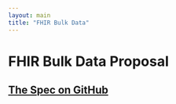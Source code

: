 ```yaml
---
layout: main
title: "FHIR Bulk Data"
---
```


# FHIR Bulk Data Proposal

## [The Spec on GitHub](https://github.com/smart-on-fhir/fhir-bulk-data-docs)



